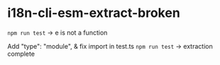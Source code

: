 # i18n-cli-esm-extract-broken

`npm run test` -> e is not a function

Add "type": "module", & fix import in test.ts
`npm run test` -> extraction complete
